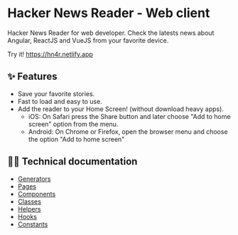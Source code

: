 # Hacker News Reader - Web client

Hacker News Reader for web developer. Check the latests news about Angular, ReactJS and VueJS from your favorite device. 

Try it! https://hn4r.netlify.app

## ✨ Features
* Save your favorite stories.
* Fast to load and easy to use.
* Add the reader to your Home Screen! (without download heavy apps). 
  * iOS: On Safari press the Share button and later choose "Add to home screen" option from the menu.
  * Android: On Chrome or Firefox, open the browser menu and choose the option "Add to home screen"

## 👩‍💻 Technical documentation

* [Generators](docs/generators.md) 
* [Pages](docs/pages.md)
* [Components](docs/components.md)
* [Classes](docs/classes.md)
* [Helpers](docs/helpers.md)
* [Hooks](docs/hooks.md) 
* [Constants](docs/constants.md)